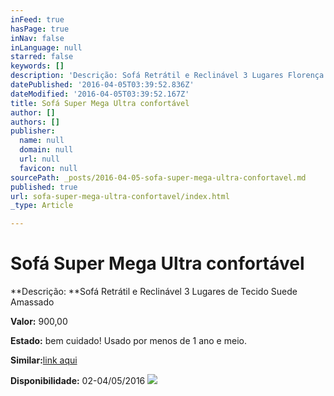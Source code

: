 ```yaml
---
inFeed: true
hasPage: true
inNav: false
inLanguage: null
starred: false
keywords: []
description: 'Descrição: Sofá Retrátil e Reclinável 3 Lugares Florença'
datePublished: '2016-04-05T03:39:52.836Z'
dateModified: '2016-04-05T03:39:52.167Z'
title: Sofá Super Mega Ultra confortável
author: []
authors: []
publisher:
  name: null
  domain: null
  url: null
  favicon: null
sourcePath: _posts/2016-04-05-sofa-super-mega-ultra-confortavel.md
published: true
url: sofa-super-mega-ultra-confortavel/index.html
_type: Article

---
```

# Sofá Super Mega Ultra confortável

**Descrição: **Sofá Retrátil e Reclinável 3 Lugares de Tecido Suede Amassado[][0]

**Valor:** 900,00

**Estado:** bem cuidado! Usado por menos de 1 ano e meio.

**Similar:**[link aqui][1]

**Disponibilidade:** 02-04/05/2016
![](https://the-grid-user-content.s3-us-west-2.amazonaws.com/cf903d83-a87d-4fbf-b3b2-eb799454114d.jpg)

[0]: https://mail.google.com/mail/u/0/#m_1054115278441891128_
[1]: http://www.magazineluiza.com.br/sofa-retratil-e-reclinavel-3-lugares-florenca-somopar/p/1219176/08/mo/sa03/